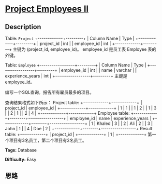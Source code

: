 # [Project Employees II][title]

## Description

Table: `Project`
            +-------------+---------+    | Column Name | Type    |    +-------------+---------+    | project_id  | int     |    | employee_id | int     |    +-------------+---------+    主键为 (project_id, employee_id)。    employee_id 是员工表 Employee 表的外键。    

Table: `Employee`
            +------------------+---------+    | Column Name      | Type    |    +------------------+---------+    | employee_id      | int     |    | name             | varchar |    | experience_years | int     |    +------------------+---------+    主键是 employee_id。



编写一个SQL查询，报告所有雇员最多的项目。

查询结果格式如下所示：
            Project table:    +-------------+-------------+    | project_id  | employee_id |    +-------------+-------------+    | 1           | 1           |    | 1           | 2           |    | 1           | 3           |    | 2           | 1           |    | 2           | 4           |    +-------------+-------------+        Employee table:    +-------------+--------+------------------+    | employee_id | name   | experience_years |    +-------------+--------+------------------+    | 1           | Khaled | 3                |    | 2           | Ali    | 2                |    | 3           | John   | 1                |    | 4           | Doe    | 2                |    +-------------+--------+------------------+        Result table:    +-------------+    | project_id  |    +-------------+    | 1           |    +-------------+    第一个项目有3名员工，第二个项目有2名员工。


**Tags:** Database

**Difficulty:** Easy

## 思路

[title]: https://leetcode-cn.com/problems/project-employees-ii
